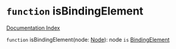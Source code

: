 # `function` isBindingElement

[Documentation Index](../README.md)

`function` isBindingElement(node: [Node](../private.interface.Node/README.md)): node `is` [BindingElement](../private.interface.BindingElement/README.md)